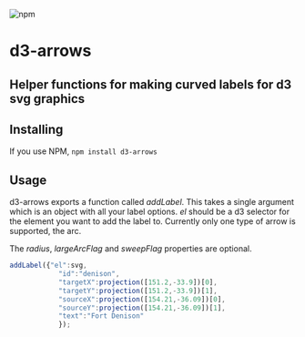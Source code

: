 ![npm](https://img.shields.io/npm/v/d3-arrows)

# d3-arrows

## Helper functions for making curved labels for d3 svg graphics

## Installing

If you use NPM, `npm install d3-arrows`

## Usage

d3-arrows exports a function called *addLabel*. This takes a single argument which is an object with all your label options. *el* should be a d3 selector for the element you want to add the label to. Currently only one type of arrow is supported, the arc.

The *radius*, *largeArcFlag* and *sweepFlag* properties are optional. 

```js
addLabel({"el":svg,
			"id":"denison",
			"targetX":projection([151.2,-33.9])[0],
			"targetY":projection([151.2,-33.9])[1],
			"sourceX":projection([154.21,-36.09])[0],
			"sourceY":projection([154.21,-36.09])[1],
			"text":"Fort Denison"
			});
```
